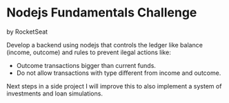 # Nodejs Fundamentals Challenge
by RocketSeat

Develop a backend using nodejs that controls the ledger like balance (income, outcome) and rules to prevent ilegal actions like:
* Outcome transactions bigger than current funds.
* Do not allow transactions with type different from income and outcome.

Next steps in a side project I will improve this to also implement a system of investments and loan simulations.

